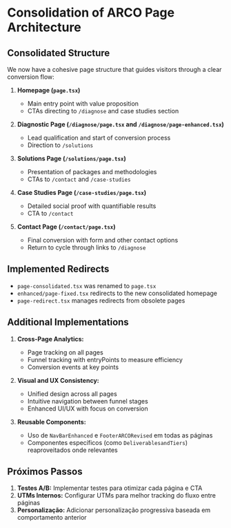 # Consolidation of ARCO Page Architecture

## Consolidated Structure

We now have a cohesive page structure that guides visitors through a clear conversion flow:

1. **Homepage (`page.tsx`)**

   - Main entry point with value proposition
   - CTAs directing to `/diagnose` and case studies section

2. **Diagnostic Page (`/diagnose/page.tsx` and `/diagnose/page-enhanced.tsx`)**

   - Lead qualification and start of conversion process
   - Direction to `/solutions`

3. **Solutions Page (`/solutions/page.tsx`)**

   - Presentation of packages and methodologies
   - CTAs to `/contact` and `/case-studies`

4. **Case Studies Page (`/case-studies/page.tsx`)**

   - Detailed social proof with quantifiable results
   - CTA to `/contact`

5. **Contact Page (`/contact/page.tsx`)**
   - Final conversion with form and other contact options
   - Return to cycle through links to `/diagnose`

## Implemented Redirects

- `page-consolidated.tsx` was renamed to `page.tsx`
- `enhanced/page-fixed.tsx` redirects to the new consolidated homepage
- `page-redirect.tsx` manages redirects from obsolete pages

## Additional Implementations

1. **Cross-Page Analytics:**

   - Page tracking on all pages
   - Funnel tracking with entryPoints to measure efficiency
   - Conversion events at key points

2. **Visual and UX Consistency:**

   - Unified design across all pages
   - Intuitive navigation between funnel stages
   - Enhanced UI/UX with focus on conversion

3. **Reusable Components:**
   - Uso de `NavBarEnhanced` e `FooterARCORevised` em todas as páginas
   - Componentes específicos (como `DeliverablesandTiers`) reaproveitados onde relevantes

## Próximos Passos

1. **Testes A/B:** Implementar testes para otimizar cada página e CTA
2. **UTMs Internos:** Configurar UTMs para melhor tracking do fluxo entre páginas
3. **Personalização:** Adicionar personalização progressiva baseada em comportamento anterior
